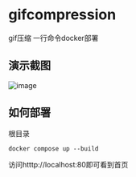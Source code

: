 # gifcompression
gif压缩 一行命令docker部署

## 演示截图
![image](https://github.com/zjrwtxdaydayup/gif_compression/assets/139489333/84734988-7564-4ffd-815d-f4bd8886941a)



## 如何部署

根目录
```
docker compose up --build

```

访问htttp://localhost:80即可看到首页



